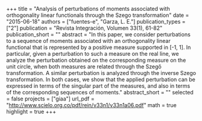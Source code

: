 +++
title = "Analysis of perturbations of moments associated with orthogonality linear functionals through the Szego transformation"
date = "2015-06-18"
authors = ["fuentes-e", "Garza, L. E."]
publication_types = ["2"]
publication = "Revista Integración, Volumen 33(1), 61-82"
publication_short = ""
abstract = "In this paper, we consider perturbations to a sequence of moments associated with an orthogonality linear functional that is represented by a positive measure supported in [-1, 1]. In particular, given a perturbation to such a measure on the real line, we analyze the perturbation obtained on the corresponding measure on the unit circle, when both measures are related through the Szegő transformation. A similar perturbation is analyzed through the inverse Szego transformation. In both cases, we show that the applied perturbation can be expressed in terms of the singular part of the measures, and also in terms of the corresponding sequences of moments."
abstract_short = ""
selected = false
projects = ["giaa"]
url_pdf = "http://www.scielo.org.co/pdf/rein/v33n1/v33n1a06.pdf"
math = true
highlight = true
+++
